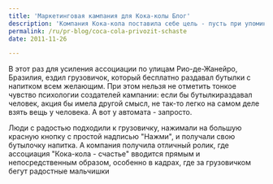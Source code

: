 ```yaml
---
title: 'Маркетинговая кампания для Кока-колы Блог'
description: 'Компания Кока-кола поставила себе цель - пусть при упоминании этого напитка, не говоря уже о его употреблении, у человека возникает чувство счатья. Или хотя бы воспоминание о счастье.'
permalink: /ru/pr-blog/coca-cola-privozit-schaste
date: 2011-11-26

---
```


В этот раз для усиления ассоциации по улицам Рио-де-Жанейро, Бразилия, ездил грузовичок, который бесплатно раздавал бутылки с напитком всем желающим. При этом нельзя не отметить тонкое чувство психологии создателей кампании: если бы бутылкираздавал человек, акция бы имела другой смысл, не так-то легко на самом деле взять вещь у человека. А вот у автомата - запросто.

Люди с радостью подходили к грузовичку, нажимали на большую красную кнопку с простой надписью "Нажми", и получали свою бутылочку напитка. А компания получила отличный ролик, где ассоциация "Кока-кола - счастье" вводится прямым и непосредственным образом, особенно в кадрах, где за грузовичком бегут радостные мальчишки

<object width="560" height="315"><param name="movie" value="https://www.youtube.com/v/hVap-ZxSDeE?version=3&amp;hl=ru_RU"></param><param name="allowFullScreen" value="true"></param><param name="allowscriptaccess" value="always"></param><embed src="https://www.youtube.com/v/hVap-ZxSDeE?version=3&amp;hl=ru_RU" type="application/x-shockwave-flash" width="560" height="315" allowscriptaccess="always" allowfullscreen="true"></embed></object>

